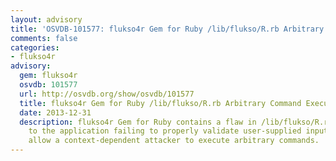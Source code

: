 ```yaml
---
layout: advisory
title: 'OSVDB-101577: flukso4r Gem for Ruby /lib/flukso/R.rb Arbitrary Command Execution'
comments: false
categories:
- flukso4r
advisory:
  gem: flukso4r
  osvdb: 101577
  url: http://osvdb.org/show/osvdb/101577
  title: flukso4r Gem for Ruby /lib/flukso/R.rb Arbitrary Command Execution
  date: 2013-12-31
  description: flukso4r Gem for Ruby contains a flaw in /lib/flukso/R.rb that is due
    to the application failing to properly validate user-supplied input. This may
    allow a context-dependent attacker to execute arbitrary commands.
---
```

